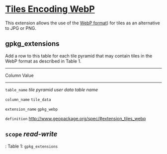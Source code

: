 # [Tiles Encoding WebP](http://www.geopackage.org/spec130/#extension_tiles_webp)

This extension allows the use of the [WebP
format](https://developers.google.com/speed/webp/)) for tiles as an
alternative to JPG or PNG.

## gpkg_extensions

Add a row to this table for each tile pyramid that may contain tiles in
the WebP format as described in Table 1.

  ---------------------------------------------------------------------------
  Column             Value
  ------------------ --------------------------------------------------------
  `table_name`       *tile pyramid user data table name*

  `column_name`      `tile_data`

  `extension_name`   `gpkg_webp`

  `definition`       <http://www.geopackage.org/spec/#extension_tiles_webp>

  `scope`            *read-write*
  ---------------------------------------------------------------------------

  : Table 1: `gpkg_extensions`
